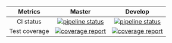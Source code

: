 |    Metrics    |                                                                                     Master                                                                                     |                                                                                  Develop                                                                                 |
|:-------------:|:------------------------------------------------------------------------------------------------------------------------------------------------------------------------------:|:------------------------------------------------------------------------------------------------------------------------------------------------------------------------:|
| CI status     | [![pipeline status](https://gitlab.com/redmic-project/server/library/test-utils/badges/master/pipeline.svg)](https://gitlab.com/redmic-project/server/library/test-utils/commits/master) | [![pipeline status](https://gitlab.com/redmic-project/server/library/test-utils/badges/dev/pipeline.svg)](https://gitlab.com/redmic-project/server/library/test-utils/commits/dev) |
| Test coverage | [![coverage report](https://gitlab.com/redmic-project/server/library/test-utils/badges/master/coverage.svg)](https://gitlab.com/redmic-project/server/library/test-utils/commits/master) | [![coverage report](https://gitlab.com/redmic-project/server/library/test-utils/badges/dev/coverage.svg)](https://gitlab.com/redmic-project/server/library/test-utils/commits/dev) |